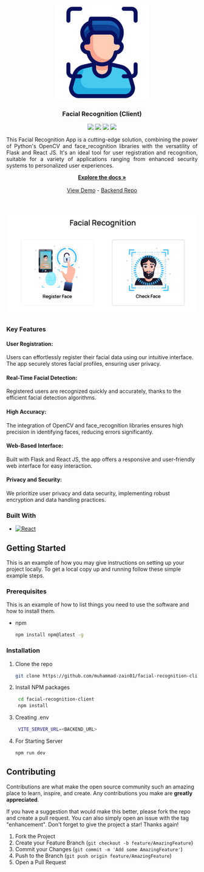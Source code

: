 <br />
<div align="center">
<img src="https://raw.githubusercontent.com/Muhammad-Zain01/facial-recognition-client/main/public/logo.png" style="width: 250px;" />
<h3 align="center">Facial Recognition (Client)</h3>
<div>
    <a href="https://github.com/muhammad-zain01/facial-recognition-client/graphs/contributors"><img src="https://img.shields.io/github/contributors/muhammad-zain01/facial-recognition-client.svg?style=for-the-badge" /></a>
    <a href="https://github.com/muhammad-zain01/facial-recognition-client/network/members"><img src="https://img.shields.io/github/forks/muhammad-zain01/facial-recognition-client.svg?style=for-the-badge" /></a>
    <a href="https://github.com/muhammad-zain01/facial-recognition-client/stargazers"><img src="https://img.shields.io/github/stars/muhammad-zain01/facial-recognition-client.svg?style=for-the-badge" /></a>
    <a href="https://github.com/muhammad-zain01/facial-recognition-client/issues"><img src="https://img.shields.io/github/issues/muhammad-zain01/facial-recognition-client.svg?style=for-the-badge" /></a>
</div>

  <p align="center" style="text-align: justify;">
This Facial Recognition App is a cutting-edge solution, combining the power of Python's OpenCV and face_recognition libraries with the versatility of Flask and React JS. It's an ideal tool for user registration and recognition, suitable for a variety of applications ranging from enhanced security systems to personalized user experiences.
  </p>
    <a href="https://github.com/muhammad-zain01/facial-recognition-client"><strong>Explore the docs »</strong></a>
    <br />
    <br />
    <a href="https://url-shortr.vercel.app/">View Demo</a>
    -
    <a href="https://github.com/Muhammad-Zain01/facial-recognition-api/">Backend Repo</a>
    <br />
    <br />
    <br />
</div>


[![Product Name Screen Shot][product-screenshot]](https://url-shortr.vercel.app/)

### Key Features
#### User Registration:
Users can effortlessly register their facial data using our intuitive interface. The app securely stores facial profiles, ensuring user privacy.

#### Real-Time Facial Detection:
Registered users are recognized quickly and accurately, thanks to the efficient facial detection algorithms.

#### High Accuracy:
The integration of OpenCV and face_recognition libraries ensures high precision in identifying faces, reducing errors significantly.

#### Web-Based Interface:
Built with Flask and React JS, the app offers a responsive and user-friendly web interface for easy interaction.

#### Privacy and Security:
We prioritize user privacy and data security, implementing robust encryption and data handling practices.

### Built With

* [![React][React.js]][React-url]

## Getting Started

This is an example of how you may give instructions on setting up your project locally.
To get a local copy up and running follow these simple example steps.

### Prerequisites

This is an example of how to list things you need to use the software and how to install them.
* npm
  ```sh
  npm install npm@latest -g
  ```

### Installation

1. Clone the repo
   ```sh
   git clone https://github.com/muhammad-zain01/facial-recognition-client.git
   ```
2. Install NPM packages
   ```sh
    cd facial-recognition-client
    npm install
   ```
3. Creating .env
   ```sh
    VITE_SERVER_URL=<BACKEND_URL>
   ```
4. For Starting Server
   ```sh
   npm run dev
   ```


<!-- CONTRIBUTING -->
## Contributing

Contributions are what make the open source community such an amazing place to learn, inspire, and create. Any contributions you make are **greatly appreciated**.

If you have a suggestion that would make this better, please fork the repo and create a pull request. You can also simply open an issue with the tag "enhancement".
Don't forget to give the project a star! Thanks again!

1. Fork the Project
2. Create your Feature Branch (`git checkout -b feature/AmazingFeature`)
3. Commit your Changes (`git commit -m 'Add some AmazingFeature'`)
4. Push to the Branch (`git push origin feature/AmazingFeature`)
5. Open a Pull Request


[contributors-shield]: https://img.shields.io/github/contributors/muhammad-zain01/facial-recognition-client.svg?style=for-the-badge
[contributors-url]: https://github.com/muhammad-zain01/facial-recognition-client/graphs/contributors
[forks-shield]: https://img.shields.io/github/forks/muhammad-zain01/facial-recognition-client.svg?style=for-the-badge
[forks-url]: https://github.com/muhammad-zain01/facial-recognition-client/network/members
[stars-shield]: https://img.shields.io/github/stars/muhammad-zain01/facial-recognition-client.svg?style=for-the-badge
[stars-url]: https://github.com/muhammad-zain01/facial-recognition-client/stargazers
[issues-shield]: https://img.shields.io/github/issues/muhammad-zain01/facial-recognition-client.svg?style=for-the-badge
[issues-url]: https://github.com/muhammad-zain01/facial-recognition-client/issues
[license-shield]: https://img.shields.io/github/license/muhammad-zain01/facial-recognition-client.svg?style=for-the-badge
[license-url]: https://github.com/muhammad-zain01/facial-recognition-client/blob/master/LICENSE.txt
[linkedin-shield]: https://img.shields.io/badge/-LinkedIn-black.svg?style=for-the-badge&logo=linkedin&colorB=555
[linkedin-url]: https://linkedin.com/in/linkedin_username
[product-screenshot]: https://raw.githubusercontent.com/Muhammad-Zain01/facial-recognition-client/main/preview.png
[Next.js]: https://img.shields.io/badge/next.js-000000?style=for-the-badge&logo=nextdotjs&logoColor=white

[Express.js]: https://img.shields.io/badge/express.js-f1dd1c?style=for-the-badge
[Node.js]: https://img.shields.io/badge/Node.js-43853D?style=for-the-badge&logo=node.js&logoColor=white
[Next-url]: https://nextjs.org/
[React.js]: https://img.shields.io/badge/React-4A4A55?style=for-the-badge&logo=react&logoColor=white
[React-url]: https://reactjs.org/
[Vue.js]: https://img.shields.io/badge/Vue.js-35495E?style=for-the-badge&logo=vuedotjs&logoColor=4FC08D
[Vue-url]: https://vuejs.org/
[Angular.io]: https://img.shields.io/badge/Angular-DD0031?style=for-the-badge&logo=angular&logoColor=white
[Angular-url]: https://angular.io/
[Svelte.dev]: https://img.shields.io/badge/Svelte-4A4A55?style=for-the-badge&logo=svelte&logoColor=FF3E00
[Svelte-url]: https://svelte.dev/
[Laravel.com]: https://img.shields.io/badge/Laravel-FF2D20?style=for-the-badge&logo=laravel&logoColor=white
[Laravel-url]: https://laravel.com
[Bootstrap.com]: https://img.shields.io/badge/Bootstrap-563D7C?style=for-the-badge&logo=bootstrap&logoColor=white
[Bootstrap-url]: https://getbootstrap.com
[JQuery.com]: https://img.shields.io/badge/jQuery-0769AD?style=for-the-badge&logo=jquery&logoColor=white
[JQuery-url]: https://jquery.com 

